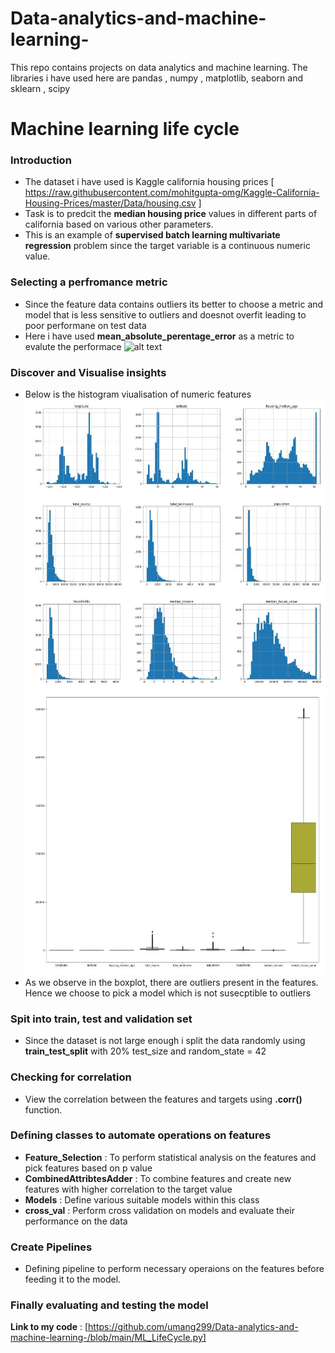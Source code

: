 # Data-analytics-and-machine-learning-
This repo contains projects on data analytics and machine learning. The libraries i have used here are pandas , numpy , matplotlib, seaborn and sklearn , scipy 


# Machine learning life cycle 

### Introduction 
* The dataset i have used is Kaggle california housing prices [ https://raw.githubusercontent.com/mohitgupta-omg/Kaggle-California-Housing-Prices/master/Data/housing.csv ] 
* Task is to predcit the **median housing price** values in different parts of california based on various other parameters.
* This is an example of **supervised batch learning multivariate regression** problem since the target variable is a continuous numeric value.   

### Selecting a perfromance metric 
* Since the feature data contains outliers its better to choose a metric and model that is less sensitive to outliers and doesnot overfit leading to poor performane on test data 
* Here i have used **mean_absolute_perentage_error** as a metric to evalute the performace ![alt text](https://i.imgur.com/ndIXERr.jpg "Logo Title Text 1")

### Discover and Visualise insights 
* Below is the histogram viualisation of numeric features
  ![alt text](https://github.com/umang299/Data-analytics-and-machine-learning-/blob/main/hist_cycle.JPG "Logo Title Text 1")
  ![alt_text](https://github.com/umang299/Data-analytics-and-machine-learning-/blob/main/box_cycle.JPG "Logo Title Text 1")
* As we observe in the boxplot, there are outliers present in the features. Hence we choose to pick a model which is not susecptible to outliers 
### Spit into train, test and validation set 
* Since the dataset is not large enough i split the data randomly using **train_test_split** with 20% test_size and random_state = 42 
### Checking for correlation 
* View the correlation between the features and targets using **.corr()** function. 

### Defining classes to automate operations on features 
* **Feature_Selection** : To perform statistical analysis on the features and pick features based on p value
* **CombinedAttribtesAdder** : To combine features and create new features with higher correlation to the target value 
* **Models** : Define various suitable models within this class 
* **cross_val** :  Perform cross validation on models and evaluate their performance on the data 

### Create Pipelines 
* Defining pipeline to perform necessary operaions on the features before feeding it to the model. 

### Finally evaluating and testing the model 

**Link to my code** : [https://github.com/umang299/Data-analytics-and-machine-learning-/blob/main/ML_LifeCycle.py] 
